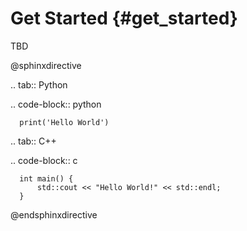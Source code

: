 # Get Started {#get_started}

TBD

@sphinxdirective

.. tab:: Python

   .. code-block:: python
   
      print('Hello World')

.. tab:: C++

   .. code-block:: c

      int main() {
          std::cout << "Hello World!" << std::endl;
      }


@endsphinxdirective